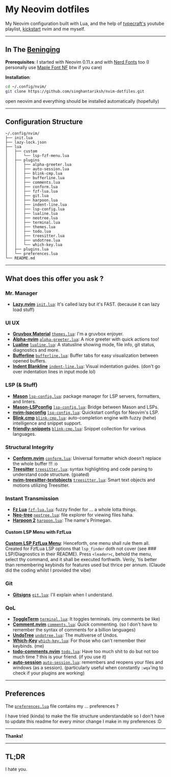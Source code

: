 # My Neovim dotfiles

My Neovim configuration built with Lua, and the help of [typecraft's](https://youtube.com/playlist?list=PLsz00TDipIffreIaUNk64KxTIkQaGguqn&si=lKSghpiI4RgrFCxg) youtube playlist, [kickstart](https://github.com/nvim-lua/kickstart.nvim) nvim and me myself.

---

## In The [Beninging](https://www.youtube.com/watch?v=vacJSHN4ZmY)

**Prerequisites**: I started with Neovim 0.11.x and with [Nerd Fonts](https://www.nerdfonts.com/) too (I personally use [Maple Font NF](https://github.com/subframe7536/maple-font) btw if you care)

**Installation**:

```bash
cd ~/.config/nvim/
git clone https://github.com/singhantariksh/nvim-dotfiles.git
```

open neovim and everything should be installed automatically (hopefully)

---

## Configuration Structure

```tree
~/.config/nvim/
├── init.lua
├── lazy-lock.json
├── lua
│   ├── custom
│   │   └── lsp-fzf-menu.lua
│   ├── plugins
│   │   ├── alpha-greeter.lua
│   │   ├── auto-session.lua
│   │   ├── blink-cmp.lua
│   │   ├── bufferline.lua
│   │   ├── comments.lua
│   │   ├── conform.lua
│   │   ├── fzf-lua.lua
│   │   ├── git.lua
│   │   ├── harpoon.lua
│   │   ├── indent-line.lua
│   │   ├── lsp-config.lua
│   │   ├── lualine.lua
│   │   ├── neotree.lua
│   │   ├── terminal.lua
│   │   ├── themes.lua
│   │   ├── todo.lua
│   │   ├── treesitter.lua
│   │   ├── undotree.lua
│   │   └── which-key.lua
│   ├── plugins.lua
│   └── preferences.lua
└── README.md
```

---

## What does this offer you ask ?

### Mr. Manager

- **[Lazy.nvim](https://github.com/folke/lazy.nvim)** [`init.lua`](./init.lua): It's called lazy but it's FAST. (because it can lazy load stuff)

### UI UX

- **[Gruvbox Material](https://github.com/sainnhe/gruvbox-material)** [`themes.lua`](./lua/plugins/themes.lua): I'm a gruvbox enjoyer.
- **[Alpha-nvim](https://github.com/goolord/alpha-nvim)** [`alpha-greeter.lua`](./lua/plugins/alpha-greeter.lua): A nice greeter with quick actions too!
- **[Lualine](https://github.com/nvim-lualine/lualine.nvim)** [`lualine.lua`](./lua/plugins/lualine.lua): A statusline showing mode, file info, git status, diagnostics and more.
- **[Bufferline](https://github.com/akinsho/bufferline.nvim)** [`bufferline.lua`](./lua/plugins/bufferline.lua): Buffer tabs for easy visualization between opened buffers.
- **[Indent Blankline](https://github.com/lukas-reineke/indent-blankline.nvim)** [`indent-line.lua`](./lua/plugins/indent-line.lua): Visual indentation guides. (don't go over indentation lines in input mode lol)

### LSP (& Stuff)

- **[Mason](https://github.com/mason-org/mason.nvim)** [`lsp-config.lua`](./lua/plugins/lsp-config.lua): package manager for LSP servers, formatters, and linters.
- **[Mason-LSPconfig](https://github.com/mason-org/mason-lspconfig.nvim)** [`lsp-config.lua`](./lua/plugins/lsp-config.lua): Bridge between Mason and LSPs.
- **[nvim-lspconfig](https://github.com/neovim/nvim-lspconfig)** [`lsp-config.lua`](./lua/plugins/lsp-config.lua): Quickstart configs for Neovim's LSP.
- **[Blink.cmp](https://github.com/saghen/blink.cmp)** [`blink-cmp.lua`](./lua/plugins/blink-cmp.lua): auto-completion engine with fuzzy (hehe) intelligence and snippet support.
- **[friendly-snippets](https://github.com/rafamadriz/friendly-snippets)** [`blink-cmp.lua`](./lua/plugins/blink-cmp.lua): Snippet collection for various languages.

### Structural Integrity

- **[Conform.nvim](https://github.com/stevearc/conform.nvim)** [`conform.lua`](./lua/plugins/conform.lua): Universal formatter which doesn't replace the whole buffer !!! :o
- **[Treesitter](https://github.com/nvim-treesitter/nvim-treesitter)** [`treesitter.lua`](./lua/plugins/treesitter.lua): syntax highlighting and code parsing to understand code structure. (goated)
- **[nvim-treesitter-textobjects](https://github.com/nvim-treesitter/nvim-treesitter-textobjects)** [`treesitter.lua`](./lua/plugins/treesitter.lua): Smart text objects and motions utilizing Treesitter.

### Instant Transmission

- **[Fz Lua](https://github.com/ibhagwan/fzf-lua)** [`fzf-lua.lua`](./lua/plugins/fzf-lua.lua): fuzzy finder for ... a whole lotta things.
- **[Neo-tree](https://github.com/nvim-neo-tree/neo-tree.nvim)** [`neotree.lua`](./lua/plugins/neotree.lua): file explorer for viewing files haha.
- **[Harpoon 2](https://github.com/ThePrimeagen/harpoon/tree/harpoon2)** [`harpoon.lua`](./lua/plugins/harpoon.lua): The name's Primegan.

#### Custom LSP Menu with FzfLua

**[Custom LSP FzfLua Menu](./lua/custom/lsp-fzf-menu.lua)**: Henceforth, one menu shall rule them all. Created for FzfLua LSP options that `lsp_finder` doth not cover (see ### LSP/Diagnostics in their README). Press `<leader>c`, behold the menu, select thy command, and it shall be executed forthwith. Verily, 'tis better than remembering keybinds for features used but thrice per annum. (Claude did the coding whilst I provided the vibe)  

### Git

- **[Gitsigns](https://github.com/lewis6991/gitsigns.nvim)** [`git.lua`](./lua/plugins/git.lua): I'll explain when I understand.

### QoL

- **[ToggleTerm](https://github.com/akinsho/toggleterm.nvim)** [`terminal.lua`](./lua/plugins/terminal.lua): It toggles terminals. (my comments be like)
- **[Comment.nvim](https://github.com/numToStr/Comment.nvim)** [`comments.lua`](./lua/plugins/comments.lua): Quick commenting. (so I don't have to remember the syntax of comments for a billion languages)
- **[UndoTree](https://github.com/mbbill/undotree)** [`undotree.lua`](./lua/plugins/undotree.lua): The multiverse of Undos.
- **[Which-Key](https://github.com/folke/which-key.nvim)** [`which-key.lua`](./lua/plugins/which-key.lua): For those who can't remember their keybinds. (me)
- **[todo-comments.nvim](https://github.com/folke/todo-comments.nvim)** [`todo.lua`](./lua/plugins/todo.lua): Have too much shit to do but not too much time ? this is your friend. (if you use it)
- **[auto-session](https://github.com/rmagatti/auto-session)** [`auto-session.lua`](./lua/plugins/auto-session.lua): remembers and reopens your files and windows (as a session). (particularly useful when constantly `:wqa`'ing to check if your plugins are working)

---
## Preferences

The [`preferences.lua`](lua/preferences.lua) file contains my ... preferences ?

I have tried (kinda) to make the file structure understandable so I don't have to update this readme for every minor change I make in my preferences :D

---

**Thanks!**

---
## TL;DR
I hate you.
